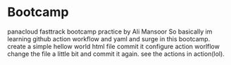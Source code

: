 # Bootcamp
panacloud fasttrack bootcamp practice by Ali Mansoor
So basically im learning github action workflow and yaml and surge in this bootcamp.
create a simple hellow world html file
commit it
configure action worlflow
change the file a little bit and commit it again.
see the actions in action(lol).

